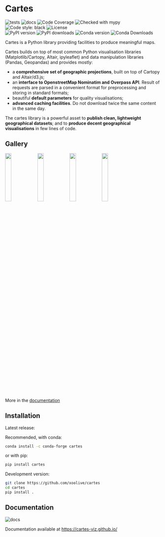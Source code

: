 # Cartes

![tests](https://github.com/xoolive/cartes/workflows/tests/badge.svg)
![docs](https://github.com/xoolive/cartes/workflows/docs/badge.svg)
![Code Coverage](https://img.shields.io/codecov/c/github/xoolive/cartes.svg)
![Checked with mypy](https://img.shields.io/badge/mypy-checked-blue.svg)
![Code style: black](https://img.shields.io/badge/code%20style-black-black.svg)
![License](https://img.shields.io/pypi/l/cartes.svg)\
![PyPI version](https://img.shields.io/pypi/v/cartes)
![PyPI downloads](https://img.shields.io/pypi/dm/cartes)
![Conda version](https://img.shields.io/conda/vn/conda-forge/cartes)
![Conda Downloads](https://img.shields.io/conda/dn/conda-forge/cartes.svg)

Cartes is a Python library providing facilities to produce meaningful maps.

Cartes builds on top of most common Python visualisation libraries (Matplotlib/Cartopy, Altair, ipyleaflet) and data manipulation libraries (Pandas, Geopandas) and provides mostly:

- a **comprehensive set of geographic projections**, built on top of Cartopy and Altair/d3.js;
- an **interface to OpenstreetMap Nominatim and Overpass API**. Result of requests are parsed in a convenient format for preprocessing and storing in standard formats;
- beautiful **default parameters** for quality visualisations;
- **advanced caching facilities**. Do not download twice the same content in the same day.

The cartes library is a powerful asset to **publish clean, lightweight geographical datasets**; and to **produce decent geographical visualisations** in few lines of code.

## Gallery

<a href="https://cartes-viz.github.io/gallery/mercantour.html"><img width="20%" src="https://cartes-viz.github.io/_static/homepage/mercantour.png"></a>
<a href="https://cartes-viz.github.io/gallery/footprint.html"><img width="20%" src="https://cartes-viz.github.io/_static/homepage/antibes.png"></a>
<a href="https://cartes-viz.github.io/gallery/airports.html"><img width="20%" src="https://cartes-viz.github.io/_static/homepage/airports.png"></a>
<a href="https://cartes-viz.github.io/gallery/tokyo_metro.html#zoom-in-to-downtown-tokyo"><img width="20%" src="https://cartes-viz.github.io/_static/homepage/tokyo.png"></a>

More in the [documentation](https://cartes-viz.github.io/gallery.html)

## Installation

Latest release:

Recommended, with conda:

```sh
conda install -c conda-forge cartes
```

or with pip:

```sh
pip install cartes
```

Development version:

```sh
git clone https://github.com/xoolive/cartes
cd cartes
pip install .
```

## Documentation

![docs](https://github.com/xoolive/cartes/workflows/docs/badge.svg)

Documentation available at https://cartes-viz.github.io/
